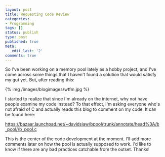 ```yaml
---
layout: post
title: Requesting Code Review
categories:
- Programming
tags: []
status: publish
type: post
published: true
meta:
  _edit_last: '2'
comments: true
---
```

So I've been working on a memory pool lately as a hobby project, and I've come across some things that I haven't found a solution that would satisfy my gut yet. But, after reading this: 

{% img /images/blogimages/wtfm.jpg %}

I started to realize that since I'm already on the internet, why not have people examine my code instead? To that effect, I'm asking everyone who's not afraid of C and actually reads this blog to comment on my code. It can be found here:

<a href="https://bazaar.launchpad.net/~davidsiaw/bpool/trunk/annotate/head%3A/b_pool//b_pool.c">https://bazaar.launchpad.net/~davidsiaw/bpool/trunk/annotate/head%3A/b_pool//b_pool.c</a>

This is the center of the code development at the moment. I'll add more comments later on how the pool is actually supposed to work. I'd like to know if there are any bad practices catchable from the outset. Thanks!
